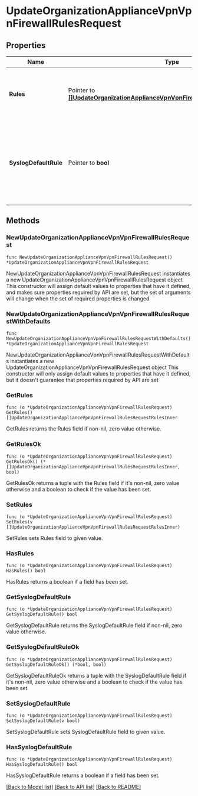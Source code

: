 # UpdateOrganizationApplianceVpnVpnFirewallRulesRequest

## Properties

Name | Type | Description | Notes
------------ | ------------- | ------------- | -------------
**Rules** | Pointer to [**[]UpdateOrganizationApplianceVpnVpnFirewallRulesRequestRulesInner**](UpdateOrganizationApplianceVpnVpnFirewallRulesRequestRulesInner.md) | An ordered array of the firewall rules (not including the default rule) | [optional] 
**SyslogDefaultRule** | Pointer to **bool** | Log the special default rule (boolean value - enable only if you&#39;ve configured a syslog server) (optional) | [optional] 

## Methods

### NewUpdateOrganizationApplianceVpnVpnFirewallRulesRequest

`func NewUpdateOrganizationApplianceVpnVpnFirewallRulesRequest() *UpdateOrganizationApplianceVpnVpnFirewallRulesRequest`

NewUpdateOrganizationApplianceVpnVpnFirewallRulesRequest instantiates a new UpdateOrganizationApplianceVpnVpnFirewallRulesRequest object
This constructor will assign default values to properties that have it defined,
and makes sure properties required by API are set, but the set of arguments
will change when the set of required properties is changed

### NewUpdateOrganizationApplianceVpnVpnFirewallRulesRequestWithDefaults

`func NewUpdateOrganizationApplianceVpnVpnFirewallRulesRequestWithDefaults() *UpdateOrganizationApplianceVpnVpnFirewallRulesRequest`

NewUpdateOrganizationApplianceVpnVpnFirewallRulesRequestWithDefaults instantiates a new UpdateOrganizationApplianceVpnVpnFirewallRulesRequest object
This constructor will only assign default values to properties that have it defined,
but it doesn't guarantee that properties required by API are set

### GetRules

`func (o *UpdateOrganizationApplianceVpnVpnFirewallRulesRequest) GetRules() []UpdateOrganizationApplianceVpnVpnFirewallRulesRequestRulesInner`

GetRules returns the Rules field if non-nil, zero value otherwise.

### GetRulesOk

`func (o *UpdateOrganizationApplianceVpnVpnFirewallRulesRequest) GetRulesOk() (*[]UpdateOrganizationApplianceVpnVpnFirewallRulesRequestRulesInner, bool)`

GetRulesOk returns a tuple with the Rules field if it's non-nil, zero value otherwise
and a boolean to check if the value has been set.

### SetRules

`func (o *UpdateOrganizationApplianceVpnVpnFirewallRulesRequest) SetRules(v []UpdateOrganizationApplianceVpnVpnFirewallRulesRequestRulesInner)`

SetRules sets Rules field to given value.

### HasRules

`func (o *UpdateOrganizationApplianceVpnVpnFirewallRulesRequest) HasRules() bool`

HasRules returns a boolean if a field has been set.

### GetSyslogDefaultRule

`func (o *UpdateOrganizationApplianceVpnVpnFirewallRulesRequest) GetSyslogDefaultRule() bool`

GetSyslogDefaultRule returns the SyslogDefaultRule field if non-nil, zero value otherwise.

### GetSyslogDefaultRuleOk

`func (o *UpdateOrganizationApplianceVpnVpnFirewallRulesRequest) GetSyslogDefaultRuleOk() (*bool, bool)`

GetSyslogDefaultRuleOk returns a tuple with the SyslogDefaultRule field if it's non-nil, zero value otherwise
and a boolean to check if the value has been set.

### SetSyslogDefaultRule

`func (o *UpdateOrganizationApplianceVpnVpnFirewallRulesRequest) SetSyslogDefaultRule(v bool)`

SetSyslogDefaultRule sets SyslogDefaultRule field to given value.

### HasSyslogDefaultRule

`func (o *UpdateOrganizationApplianceVpnVpnFirewallRulesRequest) HasSyslogDefaultRule() bool`

HasSyslogDefaultRule returns a boolean if a field has been set.


[[Back to Model list]](../README.md#documentation-for-models) [[Back to API list]](../README.md#documentation-for-api-endpoints) [[Back to README]](../README.md)


